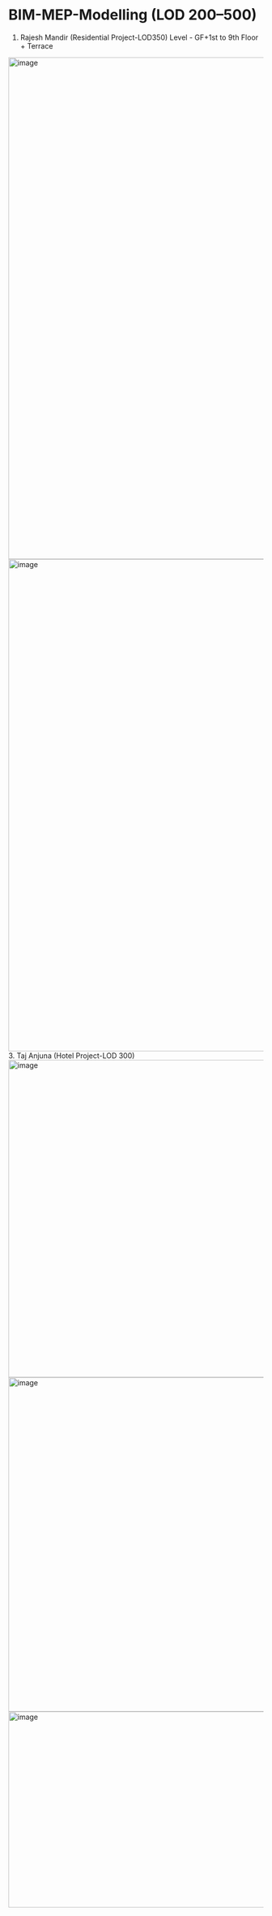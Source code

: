 # BIM-MEP-Modelling (LOD 200–500)
1. Rajesh Mandir (Residential Project-LOD350)
   Level - GF+1st to 9th Floor + Terrace
<img width="1064" height="991" alt="image" src="https://github.com/user-attachments/assets/c1e8d0a0-f7a4-488e-8d59-f565d12826b2" />
<img width="934" height="972" alt="image" src="https://github.com/user-attachments/assets/9dd3406f-2296-486e-b8a2-fe9edd5bfd4b" />
3. Taj Anjuna (Hotel Project-LOD 300)
<img width="1144" height="627" alt="image" src="https://github.com/user-attachments/assets/23891dd0-2120-41f6-a63c-f88c7e1b8fcb" />
<img width="1012" height="660" alt="image" src="https://github.com/user-attachments/assets/e6b4ad76-b522-4c94-a211-99d28d1afee9" />
<img width="737" height="387" alt="image" src="https://github.com/user-attachments/assets/38d40b7f-0152-4f05-92b7-5d0e271c0d0f" />
